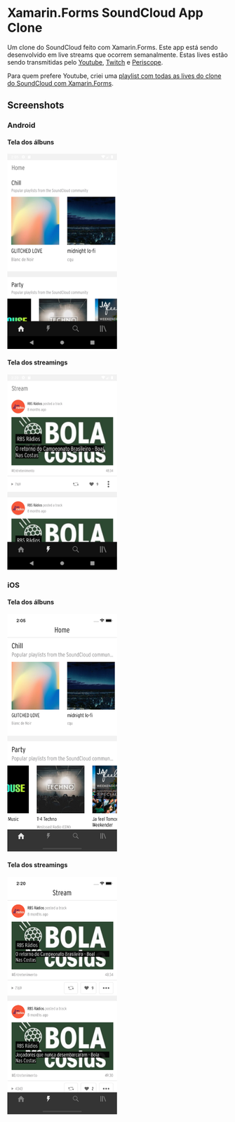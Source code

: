 # Xamarin.Forms SoundCloud App Clone

Um clone do SoundCloud feito com Xamarin.Forms. Este app está sendo desenvolvido em live streams que ocorrem semanalmente. Estas lives estão sendo transmitidas pelo [Youtube](https://www.youtube.com/channel/UCD_Cgiqajwi-u-n3lYvp8Ig), [Twitch](https://www.twitch.tv/ionixjunior) e [Periscope](https://www.periscope.tv/ionixjunior).

Para quem prefere Youtube, criei uma [playlist com todas as lives do clone do SoundCloud com Xamarin.Forms](https://www.youtube.com/playlist?list=PL6M6J_6V_um8IzRN4lgRUEWrPWC6iQfiq).

## Screenshots

### Android

#### Tela dos álbuns
<kbd><img width="250" src="art/android_home_1.png" /></kbd>

#### Tela dos streamings
<kbd><img width="250" src="art/android_stream_1.png" /></kbd>

### iOS

#### Tela dos álbuns
<kbd><img width="250" src="art/ios_home_1.png" /></kbd>

#### Tela dos streamings
<kbd><img width="250" src="art/ios_stream_1.png" /></kbd>